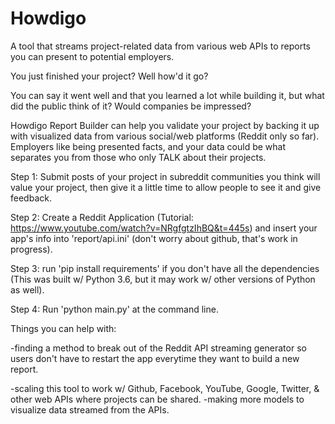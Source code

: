 # Howdigo
A tool that streams project-related data from various web APIs to reports you can present to potential employers. 


You just finished your project? Well how'd it go?

You can say it went well and that you learned a lot while building it, but what did the public think of it? 
Would companies be impressed? 

Howdigo Report Builder can help you validate your project by backing it up with visualized data 
from various social/web platforms (Reddit only so far). Employers like being presented facts, and your data could be 
what separates you from those who only TALK about their projects. 


Step 1: Submit posts of your project in subreddit communities you think will value your project, 
      then give it a little time to allow people to see it and give feedback.

Step 2: Create a Reddit Application (Tutorial: https://www.youtube.com/watch?v=NRgfgtzIhBQ&t=445s) and insert your app's info 
        into 'report/api.ini' (don't worry about github, that's work in progress). 
        
Step 3: run 'pip install requirements' if you don't have all the dependencies (This was built w/ Python 3.6, but it may work 
      w/ other versions of Python as well).  

Step 4: Run 'python main.py' at the command line.  




Things you can help with: 

-finding a method to break out of the Reddit API streaming generator so users don't have to restart the app everytime 
 they want to build a new report.

-scaling this tool to work w/ Github, Facebook, YouTube, Google, Twitter, & other web APIs where projects 
                can be shared. 
-making more models to visualize data streamed from the APIs. 

